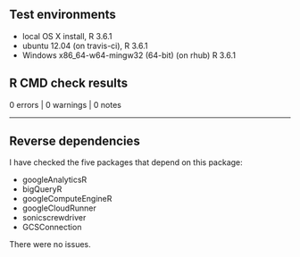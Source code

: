 ## Test environments
* local OS X install, R 3.6.1
* ubuntu 12.04 (on travis-ci), R 3.6.1
* Windows x86_64-w64-mingw32 (64-bit) (on rhub) R 3.6.1

## R CMD check results

0 errors | 0 warnings | 0 notes

---

## Reverse dependencies

I have checked the five packages that depend on this package: 

* googleAnalyticsR
* bigQueryR  
* googleComputeEngineR
* googleCloudRunner
* sonicscrewdriver
* GCSConnection

There were no issues. 
